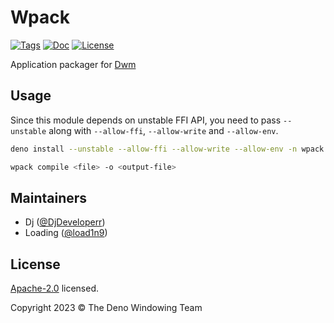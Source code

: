 # Wpack

[![Tags](https://img.shields.io/github/release/deno-windowing/wpack)](https://github.com/deno-windowing/wpack/releases)
[![Doc](https://doc.deno.land/badge.svg)](https://doc.deno.land/https/deno.land/x/wpack/mod.ts)
[![License](https://img.shields.io/github/license/deno-windowing/wpack)](https://github.com/deno-windowing/wpack/blob/master/LICENSE)

Application packager for [Dwm](https://github.com/deno-windowing/dwm)

## Usage

Since this module depends on unstable FFI API, you need to pass `--unstable`
along with `--allow-ffi`, `--allow-write` and `--allow-env`.

```sh
deno install --unstable --allow-ffi --allow-write --allow-env -n wpack https://raw.githubusercontent.com/deno-windowing/wpack/main/main.ts
```

```sh
wpack compile <file> -o <output-file>
```

## Maintainers

- Dj ([@DjDeveloperr](https://github.com/DjDeveloperr))
- Loading ([@load1n9](https://github.com/load1n9))

## License

[Apache-2.0](./LICENSE) licensed.

Copyright 2023 © The Deno Windowing Team
